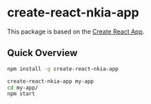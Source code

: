 # create-react-nkia-app

This package is based on the [Create React App](https://github.com/facebookincubator/create-react-app).

## Quick Overview

```sh
npm install -g create-react-nkia-app

create-react-nkia-app my-app
cd my-app/
npm start
```